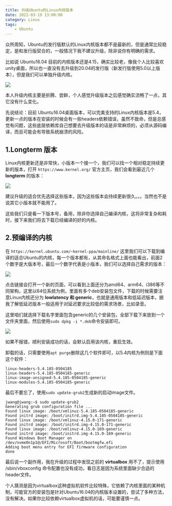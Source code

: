 ```yaml
---
title: 升级Ubuntu的Linux内核版本
date: 2022-03-19 13:00:00
category: Linux
tags: 
    - Ubuntu
---
```

众所周知，Ubuntu的发行版默认的Linux内核版本都不是最新的，但是通常比较稳定，是和发行版契合的，一般情况下我不建议升级，除非说你有明确的需求。

比如说 Ubuntu16.04 目前的内核版本还是4.15，确实比较老，像我个人比较喜欢unity桌面，所以也一直没有去升级到20.04的发行版（新发行版使用5.0以上版本），但是我们可以单独升级内核。

<img src="/images/2022/screenfetch.png" /> 

本人升级内核主要是折腾、尝鲜，个人感觉升级版本之后感觉确实流畅了一点，其它没有什么变化。

先说结论：目前 Ubuntu16.04桌面版本，可以完美支持的Linux内核版本是5.4，更新一点的版本在安装的时候会有一些headers依赖错误，虽然不致命，但是总感觉有问题，这些底层依赖库自己想要去升级版本的话是非常麻烦的，必须从源码编译，而且可能会有导致系统崩溃的风险。

<!--more-->

## 1.Longterm 版本
Linux内核更新还是非常快，小版本一个接一个，我们可以找一个相对稳定持续更新的版本，打开 ```https://www.kernel.org/``` 官方主页，我们会看到最近几个 **longterm** 的版本：

<img src="/images/2022/longterm.png" /> 

建议升级的适合优先选择这些版本，因为这些版本会持续更新很久。。。当然也不是说其它小版本就不能用了。

这些我们只是看一下版本号，备用，除非你选择自己编译内核，这将非常复杂和耗时，接下来我们将去下载已经编译的好的内核。

## 2.预编译的内核
在 ```https://kernel.ubuntu.com/~kernel-ppa/mainline/``` 这里我们可以下载到编译的适合Ubuntu的内核，每一个版本都有，从其命名格式上面也能看出，前面2个数字是大版本号，最后一个数字代表是小版本，我们可以选择自己需求的版本：

<img src="/images/2022/ubuntu-ppa.png" /> 

点击链接会打开一个新的页面，可以看到上面还分为amd64、arm64、i386等不同架构，这里以64位系统为例，里面有多个deb安装包文件，下载的时候需要注意Linux内核还分为 **lowlatency 和 generic**，也就是通用版本和低延迟版本，据我了解低延迟版本一般适用于对延迟要求比较低的需求场景，比如录音。

这里咱们就选择下载名字里面包含generic的几个安装包，全部下载下来放到一个文件夹里面，然后使用```sudo dpkg -i *.deb```命令安装即可。

<img src="/images/2022/ubuntu-amd64.png" /> 

如果不报错，顺利安装成功的话，会默认启用该内核，重启生效。

卸载的话，只需要使用```apt purge```删除这几个软件即可，以5.4内核为例则是下面这个软件：
```shell
linux-headers-5.4.185-0504185
linux-headers-5.4.185-0504185-generic
linux-image-unsigned-5.4.185-0504185-generic
linux-modules-5.4.185-0504185-generic
```
最后不要忘了，使用```sudo update-grub2```生成新的启动image文件。
```shell
jwang@jwang:~$ sudo update-grub2
Generating grub configuration file ...
Found linux image: /boot/vmlinuz-5.4.185-0504185-generic
Found initrd image: /boot/initrd.img-5.4.185-0504185-generic
Found linux image: /boot/vmlinuz-4.15.0-171-generic
Found initrd image: /boot/initrd.img-4.15.0-171-generic
Found linux image: /boot/vmlinuz-4.15.0-169-generic
Found initrd image: /boot/initrd.img-4.15.0-169-generic
Found Windows Boot Manager on /dev/nvme0n1p1@/EFI/Microsoft/Boot/bootmgfw.efi
Adding boot menu entry for EFI firmware configuration
done
```

最后说一个副作用，我在升级的过程中发现之前的 **virtualbox** 用不了，提示使用 /sbin/vboxconfig 命令配置也没有成功，看日志是因为系统里面缺少合适的header文件。

个人猜测是因为virtualbox这种虚拟机软件比较特殊，它依赖了内核里面的某种机制，可能官方的安装包是针对Ubuntu16.04的内核版本设置的，尝试了多种方法，没有解决。如果你比较依赖virtualbox虚拟机的话，可能要谨慎一点。